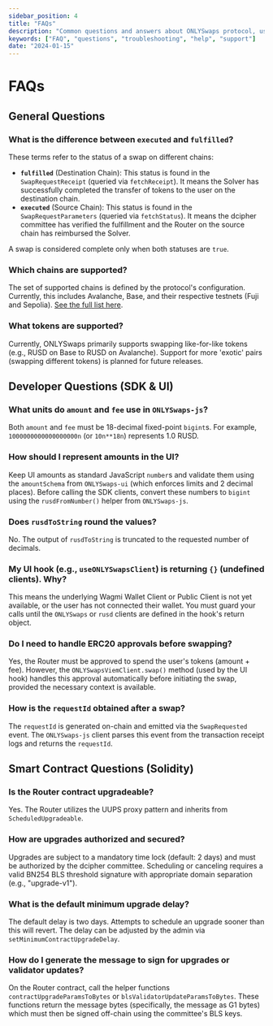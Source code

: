 ```yaml
---
sidebar_position: 4
title: "FAQs"
description: "Common questions and answers about ONLYSwaps protocol, usage, and troubleshooting"
keywords: ["FAQ", "questions", "troubleshooting", "help", "support"]
date: "2024-01-15"
---
```


# FAQs

## General Questions

### What is the difference between `executed` and `fulfilled`?

These terms refer to the status of a swap on different chains:

*   **`fulfilled`** (Destination Chain): This status is found in the `SwapRequestReceipt` (queried via `fetchReceipt`). It means the Solver has successfully completed the transfer of tokens to the user on the destination chain.
*   **`executed`** (Source Chain): This status is found in the `SwapRequestParameters` (queried via `fetchStatus`). It means the dcipher committee has verified the fulfillment and the Router on the source chain has reimbursed the Solver.

A swap is considered complete only when both statuses are `true`.

### Which chains are supported?

The set of supported chains is defined by the protocol's configuration. Currently, this includes Avalanche, Base, and their respective testnets (Fuji and Sepolia). [See the full list here](./chains-and-tokens.md).

### What tokens are supported?

Currently, ONLYSwaps primarily supports swapping like-for-like tokens (e.g., RUSD on Base to RUSD on Avalanche). Support for more 'exotic' pairs (swapping different tokens) is planned for future releases.

## Developer Questions (SDK & UI)

### What units do `amount` and `fee` use in `ONLYSwaps-js`?

Both `amount` and `fee` must be 18-decimal fixed-point `bigint`s. For example, `1000000000000000000n` (or `10n**18n`) represents 1.0 RUSD.

### How should I represent amounts in the UI?

Keep UI amounts as standard JavaScript `number`s and validate them using the `amountSchema` from `ONLYSwaps-ui` (which enforces limits and 2 decimal places). Before calling the SDK clients, convert these numbers to `bigint` using the `rusdFromNumber()` helper from `ONLYSwaps-js`.

### Does `rusdToString` round the values?

No. The output of `rusdToString` is truncated to the requested number of decimals.

### My UI hook (e.g., `useONLYSwapsClient`) is returning `{}` (undefined clients). Why?

This means the underlying Wagmi Wallet Client or Public Client is not yet available, or the user has not connected their wallet. You must guard your calls until the `ONLYSwaps` or `rusd` clients are defined in the hook's return object.

### Do I need to handle ERC20 approvals before swapping?

Yes, the Router must be approved to spend the user's tokens (amount + fee). However, the `ONLYSwapsViemClient.swap()` method (used by the UI hook) handles this approval automatically before initiating the swap, provided the necessary context is available.

### How is the `requestId` obtained after a swap?

The `requestId` is generated on-chain and emitted via the `SwapRequested` event. The `ONLYSwaps-js` client parses this event from the transaction receipt logs and returns the `requestId`.

## Smart Contract Questions (Solidity)

### Is the Router contract upgradeable?

Yes. The Router utilizes the UUPS proxy pattern and inherits from `ScheduledUpgradeable`.

### How are upgrades authorized and secured?

Upgrades are subject to a mandatory time lock (default: 2 days) and must be authorized by the dcipher committee. Scheduling or canceling requires a valid BN254 BLS threshold signature with appropriate domain separation (e.g., "upgrade-v1").

### What is the default minimum upgrade delay?

The default delay is two days. Attempts to schedule an upgrade sooner than this will revert. The delay can be adjusted by the admin via `setMinimumContractUpgradeDelay`.

### How do I generate the message to sign for upgrades or validator updates?

On the Router contract, call the helper functions `contractUpgradeParamsToBytes` or `blsValidatorUpdateParamsToBytes`. These functions return the message bytes (specifically, the message as G1 bytes) which must then be signed off-chain using the committee's BLS keys.

